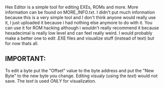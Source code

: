 
Hex Editor is a simple tool for editing EXEs, ROMs and more. More information can be found on MORE_INFO.txt.
I didn't put much information because this is a very simple tool and I don't think anyone would really use it, I just uploaded it because i had nothing else anymore to do with it.
You can use it for ROM hacking although i wouldn't really recommend it because hexadecimal is really low level and can feel really weird. I would probably make a better one to edit .EXE files and visualize stuff (instead of text) but for now thats all.

IMPORTANT:
--------------------------------------------------------------------------------------------------------------------------
To edit a byte put the "Offset" value to the byte address and put the "New Byte" to the new byte you change. Editing visualy (using the *text*) would not save.
The *text* is used *ONLY* for visualization.
